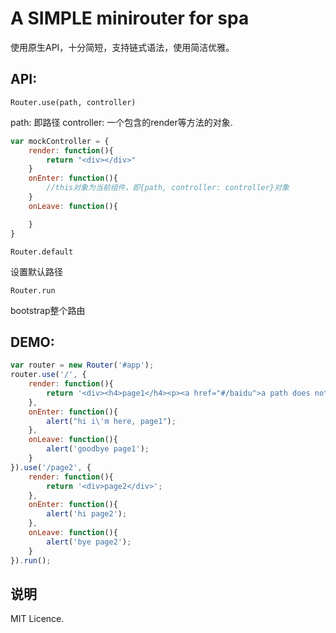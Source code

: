 # A SIMPLE minirouter for spa
使用原生API，十分简短，支持链式语法，使用简洁优雅。

## API:
`Router.use(path, controller)`

path: 即路径
controller: 一个包含的render等方法的对象. 

```javascript
var mockController = {
    render: function(){
        return "<div></div>"
    }
    onEnter: function(){
        //this对象为当前组件，即{path, controller: controller}对象
    }
    onLeave: function(){

    }
}
```

`Router.default`

设置默认路径

`Router.run`

bootstrap整个路由


## DEMO:
```javascript
var router = new Router('#app');
router.use('/', {
    render: function(){
        return '<div><h4>page1</h4><p><a href="#/baidu">a path does not exits<a><br/><a href="#/page2">#page2</a></p></div>';
    },
    onEnter: function(){
        alert("hi i\'m here, page1");
    },
    onLeave: function(){
        alert('goodbye page1');
    }
}).use('/page2', {
    render: function(){
        return '<div>page2</div>';
    },
    onEnter: function(){
        alert('hi page2');
    },
    onLeave: function(){
        alert('bye page2');
    }
}).run();
``` 

## 说明

MIT Licence.

